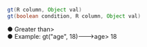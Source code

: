 ```java
gt(R column, Object val)
gt(boolean condition, R column, Object val)
```
● Greater than><br />● Example: gt("age", 18)--->age> 18
